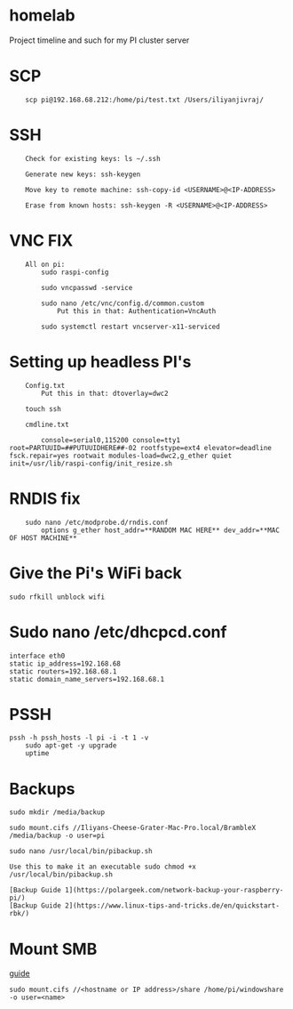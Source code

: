 # homelab
Project timeline and such for my PI cluster server

# SCP
```
	scp pi@192.168.68.212:/home/pi/test.txt /Users/iliyanjivraj/
```


# SSH
```
	Check for existing keys: ls ~/.ssh
	
	Generate new keys: ssh-keygen

	Move key to remote machine: ssh-copy-id <USERNAME>@<IP-ADDRESS>

	Erase from known hosts: ssh-keygen -R <USERNAME>@<IP-ADDRESS>
```


# VNC FIX
```
	All on pi:
		sudo raspi-config

		sudo vncpasswd -service

		sudo nano /etc/vnc/config.d/common.custom
			Put this in that: Authentication=VncAuth

		sudo systemctl restart vncserver-x11-serviced
```


# Setting up headless PI's
```
	Config.txt
		Put this in that: dtoverlay=dwc2

	touch ssh

	cmdline.txt

		console=serial0,115200 console=tty1 root=PARTUUID=##PUTUUIDHERE##-02 rootfstype=ext4 elevator=deadline fsck.repair=yes rootwait modules-load=dwc2,g_ether quiet init=/usr/lib/raspi-config/init_resize.sh
```


# RNDIS fix
```
	sudo nano /etc/modprobe.d/rndis.conf
		options g_ether host_addr=**RANDOM MAC HERE** dev_addr=**MAC OF HOST MACHINE**
```


# Give the Pi's WiFi back
```
sudo rfkill unblock wifi
```


# Sudo nano /etc/dhcpcd.conf
```
interface eth0
static ip_address=192.168.68
static routers=192.168.68.1
static domain_name_servers=192.168.68.1
```


# PSSH
```
pssh -h pssh_hosts -l pi -i -t 1 -v 
	sudo apt-get -y upgrade
	uptime
```


# Backups
```
sudo mkdir /media/backup

sudo mount.cifs //Iliyans-Cheese-Grater-Mac-Pro.local/BrambleX /media/backup -o user=pi

sudo nano /usr/local/bin/pibackup.sh

Use this to make it an executable sudo chmod +x /usr/local/bin/pibackup.sh 

[Backup Guide 1](https://polargeek.com/network-backup-your-raspberry-pi/)
[Backup Guide 2](https://www.linux-tips-and-tricks.de/en/quickstart-rbk/)
```


# Mount SMB 
[guide](https://www.raspberrypi.org/documentation/remote-access/samba.md)

```
sudo mount.cifs //<hostname or IP address>/share /home/pi/windowshare -o user=<name>
```